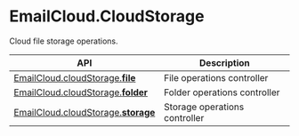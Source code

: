 # EmailCloud.CloudStorage
Cloud file storage operations.

API | Description
--- | -----------
[EmailCloud.cloudStorage.**file**](FileApi_list.md) | File operations controller
[EmailCloud.cloudStorage.**folder**](FolderApi_list.md) | Folder operations controller
[EmailCloud.cloudStorage.**storage**](StorageApi_list.md) | Storage operations controller
